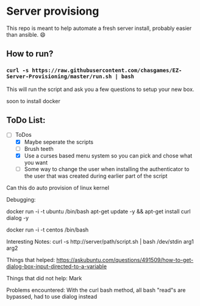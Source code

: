 # Server provisiong
This repo is meant to help automate a fresh server install, probably easier than ansible. :smile:

## How to run?

### ```curl -s https://raw.githubusercontent.com/chasgames/EZ-Server-Provisioning/master/run.sh | bash```

This will run the script and ask you a few questions to setup your new box.

soon to install docker 


## ToDo List:
- [ ] ToDos
  - [x] Maybe seperate the scripts
  - [ ] Brush teeth
  - [x] Use a curses based menu system so you can pick and chose what you want 
  - [ ] Some way to change the user when installing the authenticator to the user that
was created during earlier part of the script

Can this do auto provision of linux kernel 

Debugging:

docker run -i -t ubuntu /bin/bash
apt-get update -y && apt-get install curl dialog -y


docker run -i -t centos /bin/bash


Interesting Notes:
curl -s http://server/path/script.sh | bash /dev/stdin arg1 arg2

Things that helped:
https://askubuntu.com/questions/491509/how-to-get-dialog-box-input-directed-to-a-variable

Things that did not help:
Mark

Problems encountered:
With the curl bash method, all bash "read"s are bypassed, had to use dialog instead

